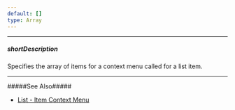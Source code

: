 ```yaml
---
default: []
type: Array
---
```

---
##### shortDescription
Specifies the array of items for a context menu called for a list item.

---
#####See Also#####
- [List - Item Context Menu](/concepts/05%20Widgets/List/40%20Item%20Context%20Menu.md '/Documentation/Guide/Widgets/List/Item_Context_Menu/')